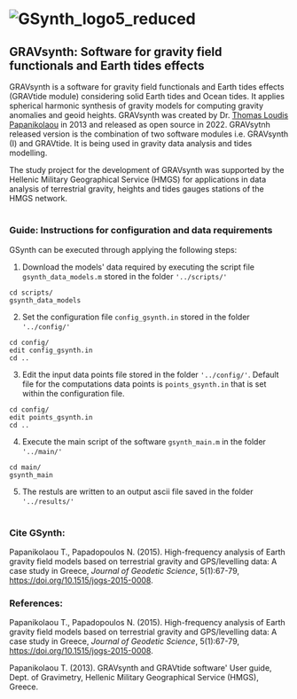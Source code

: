 # ![GSynth_logo5_reduced](https://user-images.githubusercontent.com/102968112/174288312-2b039dc2-f4f6-483d-b603-d8f591f42541.png)


## GRAVsynth: Software for gravity field functionals and Earth tides effects

GRAVsynth is a software for gravity field functionals and Earth tides effects (GRAVtide module) considering solid Earth tides and Ocean tides. It applies spherical harmonic synthesis of gravity models for computing gravity anomalies and geoid heights. GRAVsynth was created by Dr. [Thomas Loudis Papanikolaou](https://thomaspap.com) in 2013 and released as open source in 2022. GRAVsytnh released version is the combination of two software modules i.e. GRAVsynth (I) and GRAVtide. It is being used in gravity data analysis and tides modelling. 

The study project for the development of GRAVsynth was supported by the Hellenic Military Geographical Service (HMGS) for applications in data analysis of terrestrial gravity, heights and tides gauges stations of the HMGS network.

# 

### Guide: Instructions for configuration and data requirements

GSynth can be executed through applying the following steps:
1. Download the models' data required by executing the script file `gsynth_data_models.m` stored in the folder `'../scripts/'`

```
cd scripts/
gsynth_data_models
```

2. Set the configuration file `config_gsynth.in` stored in the folder `'../config/'`
```
cd config/
edit config_gsynth.in
cd ..
```

3. Edit the input data points file stored in the folder `'../config/'`. Default file for the computations data points is `points_gsynth.in` that is set within the configuration file. 
```
cd config/
edit points_gsynth.in
cd ..
```

4. Execute the main script of the software `gsynth_main.m` in the folder `'../main/'` 

```
cd main/
gsynth_main
```

5. The restuls are written to an output ascii file saved in the folder `'../results/'`

# 

### Cite GSynth: 
Papanikolaou T., Papadopoulos N.  (2015). High-frequency analysis of Earth gravity field models based on terrestrial gravity and GPS/levelling data: A case study in Greece, _Journal of Geodetic Science_, 5(1):67-79, https://doi.org/10.1515/jogs-2015-0008.

### References:

Papanikolaou T., Papadopoulos N.  (2015). High-frequency analysis of Earth gravity field models based on terrestrial gravity and GPS/levelling data: A case study in Greece, _Journal of Geodetic Science_, 5(1):67-79, https://doi.org/10.1515/jogs-2015-0008.

Papanikolaou T. (2013). GRAVsynth and GRAVtide software' User guide, Dept. of Gravimetry, Hellenic Military Geographical Service (HMGS), Greece.
